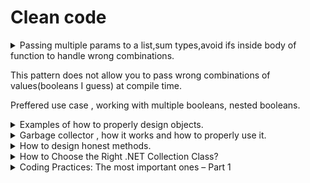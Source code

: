 
# Clean code #
<details>
           <summary>Passing multiple params to a list,sum types,avoid ifs inside body of function to handle wrong combinations.
                      <p>This pattern does not allow you to pass wrong combinations of values(booleans I guess) at compile time.</p>
                      <p>Preffered use case , working with multiple booleans, nested booleans.</p>
           </summary>
           <a href="https://www.dotnetcurry.com/patterns-practices/1520/function-parameters-csharp-anti-pattern">Function parameters in C# and the flattened sum type anti-pattern</a>
</details>

<details>
           <summary>
                    Examples of how to properly design objects.
           </summary>
           <a href="https://www.dotnetcurry.com/patterns-practices/1475/data-objects-csharp-examples">Designing Data Objects in C#: More examples
</a>
</details>
<details>
           <summary>
                    Garbage collector , how it works and how to properly use it.
           </summary>
           <a href="https://www.dotnetcurry.com/csharp/1471/garbage-collection-csharp-dotnet-core">Garbage Collection in C# (.NET Framework and .NET Core)

</a>
</details>
<details>
           <summary>
                    How to design honest methods.
           </summary>
           <a href="https://www.dotnetcurry.com/patterns-practices/1449/pure-impure-methods-csharp">Writing Honest Methods in C#


</a>
</details>

<details>
           <summary>
                   How to Choose the Right .NET Collection Class?
           </summary>
           <a href="https://www.dotnetcurry.com/csharp/1466/csharp-dotnet-collection-class">How to Choose the Right .NET Collection Class?

</a>
</details>
<details>
           <summary>
                      Coding Practices: The most important ones – Part 1
           </summary>
           <a href="https://www.dotnetcurry.com/patterns-practices/1534/important-coding-practices-part-1">https://www.dotnetcurry.com/patterns-practices/1534/important-coding-practices-part-1</a>
</details>

